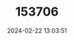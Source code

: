 ---
title: "153706"
category: "Euastacus rieki"
draft: false
date: 2024-02-22 13:03:51
languages:
  English: ["Alpine Crayfish"]
---